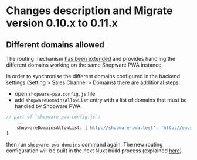 # Changes description and Migrate version 0.10.x to 0.11.x

## Different domains allowed <Badge text="BREAKING CHANGE" type="error"/>

The routing mechanism [has been extended](https://github.com/vuestorefront/shopware-pwa/pull/1577) and provides handling the different domains working on the same Shopware PWA instance. 

In order to synchronise the different domains configured in the backend settings (Setting > Sales Channel > Domains) there are additional steps:

- open `shopware-pwa.config.js` file
- add `shopwareDomainsAllowList` entry with a list of domains that must be handled by Shopware PWA


```js {
// part of `shopware-pwa.config.js`:
    ...
    shopwareDomainsAllowList: ['http://shopware-pwa.test', 'http://en.shopware-pwa.test', 'http://shopware-pwa.test/en']
}
```

then run `shopware-pwa domains` command again. The new routing configuration will be built in the next Nuxt build process (explained [here](../../concepts/routing.md)).